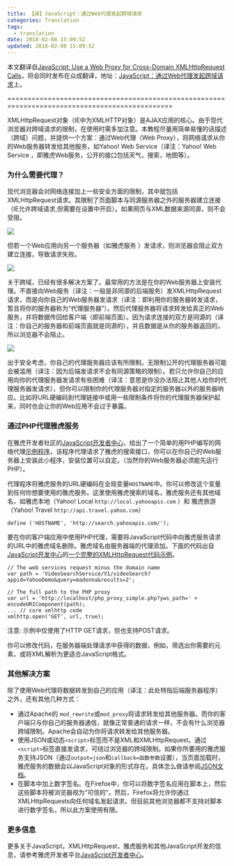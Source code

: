 ```yaml
---
title: 【译】JavaScript：通过Web代理发起跨域请求
categories: Translation
tags:
  - translation
date: 2018-02-08 15:09:52
updated: 2018-02-08 15:09:52
---
```


本文翻译自[JavaScript: Use a Web Proxy for Cross-Domain XMLHttpRequest Calls](https://developer.yahoo.com/javascript/howto-proxy.html)，将会同时发布在众成翻译，地址：[JavaScript：通过Web代理发起跨域请求](http://zcfy.cc/article/javascript-developer-center-use-a-web-proxy-for-cross-domain-xmlhttprequest-calls-ydn)上。

===============================================================================================

XMLHttpRequest对象（IE中为XMLHTTP对象）是AJAX应用的核心。由于现代浏览器对跨域请求的限制，在使用时需多加注意。本教程尽量用简单易懂的话描述（跨域）问题，并提供一个方案：通过Web代理（Web Proxy），将网络请求从你的Web服务器转发给其他服务，如Yahoo! Web Service（译注：Yahoo! Web Service ，即雅虎Web服务，公开的接口包括天气，搜索，地图等）。

### 为什么需要代理？
现代浏览器会对网络连接加上一些安全方面的限制，其中就包括XMLHttpRequest请求。其限制了页面脚本与同源服务器之外的服务器建立连接（IE允许跨域请求,但需要在设置中开启）。如果网页与XML数据来源同源，则不会受限。

![](https://developer.yahoo.com/javascript/img/proxy1.gif)

但若一个Web应用向另一个服务器（如雅虎服务 ）发请求，则浏览器会阻止双方建立连接，导致请求失败。

![](https://developer.yahoo.com/javascript/img/proxy2.gif)

关于跨域，已经有很多解决方案了。最常用的方法是在你的Web服务器上安装代理。不直接向Web服务（译注：一般是非同源的后端服务）发XMLHttpRequest请求，而是向你自己的Web服务器发请求（译注：即利用你的服务器转发请求，暂且将你的服务器称为“代理服务器”）。然后代理服务器将请求转发给真正的Web服务，并将数据传回给客户端（即前端页面）。因为请求连接的双方是同源的（译注：你自己的服务器和前端页面就是同源的），并且数据是从你的服务器返回的，所以浏览器不会阻止。

![](https://developer.yahoo.com/javascript/img/proxy3.gif)

出于安全考虑，你自己的代理服务器应该有所限制。无限制公开的代理服务器可能会被滥用（译注：因为后端发请求不会有同源策略的限制）。若只允许你自己的应用向你的代理服务器发请求有些困难（译注：意思是你没办法阻止其他人给你的代理服务器发请求），但你可以限制你的代理服务器对指定的服务器以外的服务器响应。比如将URL硬编码到代理链接中或用一些限制条件将你的代理服务器保护起来，同时也会让你的Web应用不会过于暴露。

### 通过PHP代理雅虎服务
在雅虎开发者社区的[JavaScript开发者中心](https://developer.yahoo.com/javascript/index.html)，给出了一个简单的用PHP编写的网络代理[示例程序](https://developer.yahoo.com/javascript/samples/proxy/php_proxy_simple.txt)，该程序代理请求了雅虎的搜索接口，你可以在你自己的Web服务器上安装此小程序，安装位置可以自定。（当然你的Web服务器必须能先运行PHP）。

代理程序将雅虎服务的URL硬编码在全局变量`HOSTNAME`中。你可以修改这个变量到任何你想要使用的雅虎服务。这里使用雅虎搜索的域名，雅虎服务还有其他域名，如雅虎本地（Yahoo! Local `http://local.yahooapis.com` ）和 雅虎旅游（Yahoo! Travel `http://api.travel.yahoo.com`）

```
define ('HOSTNAME', 'http://search.yahooapis.com/');
```

要在你的客户端应用中使用PHP代理，需要将JavaScript代码中向雅虎服务请求的URL中的雅虎域名删除。雅虎域名由服务器端的代理添加。下面的代码出自[JavaScript开发中心](https://developer.yahoo.com/javascript/index.html)的[一个完整的XMLHttpRequest代码示例](https://developer.yahoo.com/javascript/samples/ajax/sample_proxy_ajax.html)。

```
// The web services request minus the domain name
var path = 'VideoSearchService/V1/videoSearch?appid=YahooDemo&query=madonna&results=2';

// The full path to the PHP proxy
var url = 'http://localhost/php_proxy_simple.php?yws_path=' + encodeURIComponent(path);
... // core xmlhttp code
xmlhttp.open('GET', url, true);
```

注意: 示例中仅使用了HTTP GET请求，但也支持POST请求。

你可以修改代码，在服务器端处理请求中获得的数据，例如，筛选出你需要的元素，或将XML解析为更适合JavaScript格式。

### 其他解决方案
除了使用Web代理将数据转发到自己的应用（译注：此处特指后端服务器程序）之外，还有其他几种方式：

- 通过Apache的 `mod_rewrite`或`mod_proxy`将请求转发给其他服务器。而你的客户端只与你自己的服务器通信，就像正常普通的请求一样，不会有什么浏览器跨域限制。Apache会自动为你将请求转发给其他服务器。
- 使用JSON或动态`<script>`标签而不是XML和XMLHttpRequest。通过`<script>`标签直接发请求，可绕过浏览器的跨域限制。如果你所要用的雅虎服务支持JSON（通过`output=json`和`callback=函数参数`设置），当页面加载时，雅虎服务的数据会以JavaScript对象的形式存在。具体怎么做请参阅[JSON文档](https://developer.yahoo.com/javascript/json.html)。
- 在脚本中加上数字签名。在Firefox中，你可以将数字签名应用在脚本上，然后这些脚本将被浏览器视为“可信的”。然后，Firefox将允许你通过XMLHttpRequests向任何域名发起请求。但目前其他浏览器都不支持对脚本进行数字签名，所以此方案使用有限。

### 更多信息
更多关于JavaScript，XMLHttpRequest，雅虎服务和其他JavaScript开发的信息，请参考雅虎开发者平台[JavaScript开发者中心](https://developer.yahoo.com/javascript/index.html)。